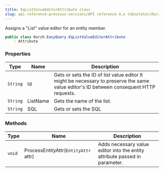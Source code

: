 ```yaml
---
title: EqListValueEditorAttribute class
slug: api-reference-previous-versions/API reference 4.x (obsolete)/Korzh.EasyQuery namespace/eqlistvalueeditorattribute-class
---
```



Assigns a "List" value editor for an entity member.
```csharp
public class Korzh.EasyQuery.EqListValueEditorAttribute
    : Attribute

```

### Properties

| Type | Name | Description | 
| --- | --- | --- | 
| `String` | Id | Gets or sets the ID of list value editor  It might be necessary to preserve the same value editor's ID between consequent HTTP requests. | 
| `String` | ListName | Gets the name of the list. | 
| `String` | SQL | Gets or sets the SQL | 


### Methods

| Type | Name | Description | 
| --- | --- | --- | 
| `void` | ProcessEntityAttr(`EntityAttr` attr) | Adds necessary value editor into the entity attribute passed in parameter. |